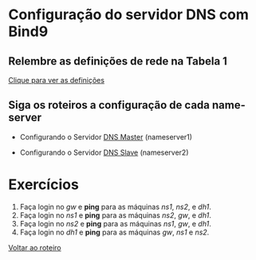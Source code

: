 # Configuração do servidor DNS com Bind9

## Relembre as definições de rede na Tabela 1

[Clique para ver as definições](https://github.com/mabellemos/projeto_final_labredes2022/blob/main/definicao_de_rede.md)

## Siga os roteiros a configuração de cada name-server

- Configurando o Servidor [DNS Master](https://github.com/mabellemos/projeto_final_labredes2022/blob/main/dns_master.md) (nameserver1)

- Configurando o Servidor [DNS Slave](https://github.com/mabellemos/projeto_final_labredes2022/blob/main/dns_slave.md) (nameserver2)

# Exercícios

   1. Faça login no *gw* e **ping** para as máquinas *ns1*, *ns2*, e *dh1*.
   2. Faça login no *ns1* e **ping** para as máquinas *ns2*, *gw*, e *dh1*.
   3. Faça login no *ns2* e **ping** para as máquinas *ns1*, *gw*, e *dh1*.
   4. Faça login no *dh1* e **ping** para as máquinas *gw*, *ns1* e *ns2*.

[Voltar ao roteiro](https://github.com/mabellemos/projeto_final_labredes2022/blob/main/README.md)
